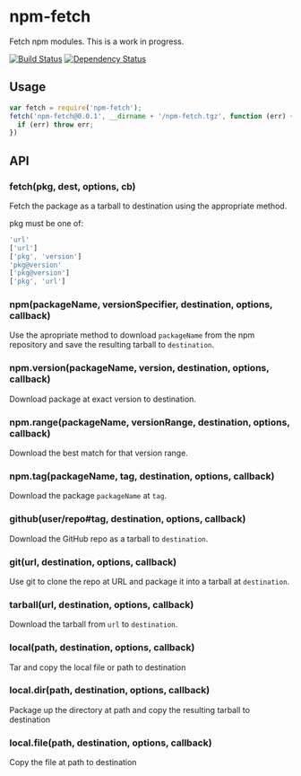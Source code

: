 # npm-fetch

Fetch npm modules.  This is a work in progress.

[![Build Status](https://travis-ci.org/ForbesLindesay/npm-fetch.png?branch=master)](https://travis-ci.org/ForbesLindesay/npm-fetch)
[![Dependency Status](https://gemnasium.com/ForbesLindesay/npm-fetch.png)](https://gemnasium.com/ForbesLindesay/npm-fetch)

## Usage

```js
var fetch = require('npm-fetch');
fetch('npm-fetch@0.0.1', __dirname + '/npm-fetch.tgz', function (err) {
  if (err) throw err;
})
```

## API

### fetch(pkg, dest, options, cb)

Fetch the package as a tarball to destination using the appropriate method.

pkg must be one of:

```js
'url'
['url']
['pkg', 'version']
'pkg@version'
['pkg@version']
['pkg', 'url']
```

### npm(packageName, versionSpecifier, destination, options, callback)

Use the apropriate method to download `packageName` from the npm repository and save the resulting tarball to `destination`.

### npm.version(packageName, version, destination, options, callback)

Download package at exact version to destination.

### npm.range(packageName, versionRange, destination, options, callback)

Download the best match for that version range.

### npm.tag(packageName, tag, destination, options, callback)

Download the package `packageName` at `tag`.

### github(user/repo#tag, destination, options, callback)

Download the GitHub repo as a tarball to `destination`.

### git(url, destination, options, callback)

Use git to clone the repo at URL and package it into a tarball at `destination`.

### tarball(url, destination, options, callback)

Download the tarball from `url` to `destination`.

### local(path, destination, options, callback)

Tar and copy the local file or path to destination

### local.dir(path, destination, options, callback)

Package up the directory at path and copy the resulting tarball to destination

### local.file(path, destination, options, callback)

Copy the file at path to destination
